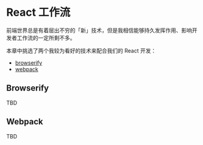 # React 工作流

前端世界总是有着层出不穷的「新」技术，但是我相信能够持久发挥作用、影响开发者工作流的一定所剩不多。

本章中挑选了两个我较为看好的技术来配合我们的 React 开发：

- [browserify](http://browserify.org)
- [webpack](http://webpack.github.io)

## Browserify

TBD

## Webpack

TBD
